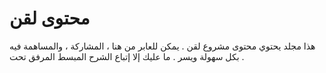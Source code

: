 # محتوى لقن

هذا مجلد يحتوي محتوى مشروع لقن . يمكن للعابر من هنا ، المشاركة ، والمساهمة فيه بكل سهولة ويسر . ما عليك إلا إتباع الشرح المبسط المرفق تحت .
